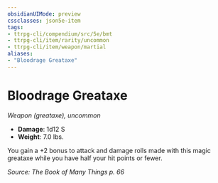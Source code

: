 ```yaml
---
obsidianUIMode: preview
cssclasses: json5e-item
tags:
- ttrpg-cli/compendium/src/5e/bmt
- ttrpg-cli/item/rarity/uncommon
- ttrpg-cli/item/weapon/martial
aliases: 
- "Bloodrage Greataxe"
---
```

# Bloodrage Greataxe
*Weapon (greataxe), uncommon*  

- **Damage**: 1d12 S
- **Weight**: 7.0 lbs.

You gain a +2 bonus to attack and damage rolls made with this magic greataxe while you have half your hit points or fewer.

*Source: The Book of Many Things p. 66*